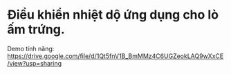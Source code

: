 # Điều khiển nhiệt dộ ứng dụng cho lò ấm trứng.

Demo tính năng: https://drive.google.com/file/d/1Qt5fnV1B_BmMMz4C6UGZeokLAQ9wXxCE/view?usp=sharing
